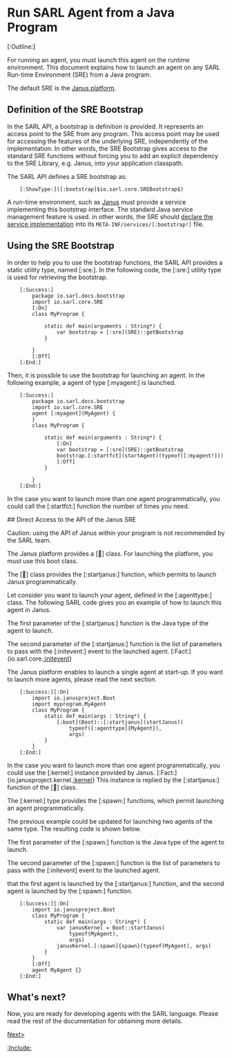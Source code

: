 # Run SARL Agent from a Java Program

[:Outline:]

For running an agent, you must launch this agent on the runtime environment.
This document explains how to launch an agent on any SARL Run-time Environment (SRE)
from a Java program.

The default SRE is the [Janus platform](http://www.janusproject.io). 


## Definition of the SRE Bootstrap

In the SARL API, a bootstrap is definition is provided.
It represents an access point to the SRE from any program.
This access point may be used for accessing the features of the underlying SRE,
independently of the implementation.
In other words, the SRE Bootstrap gives access to the standard SRE functions without
forcing you to add an explicit dependency to the SRE Library, e.g. Janus, into your
application classpath.

The SARL API defines a SRE bootstrap as:

		[:ShowType:]([:bootstrap]$io.sarl.core.SREBootstrap$)


A run-time environment, such as [Janus](http://www.janusproject.io) must provide a service implementing this bootstrap interface.
The standard Java service management feature is used. in other words, the SRE should
[declare the service implementation](https://docs.oracle.com/javase/8/docs/api/java/util/ServiceLoader.html) into
its `META-INF/services/[:bootstrap!]` file.


## Using the SRE Bootstrap

In order to help you to use the bootstrap functions, the SARL API provides a static utility type, named [:sre:].
In the following code, the [:sre:] utility type is used for retrieving the bootstrap.
 
		[:Success:]
			package io.sarl.docs.bootstrap
			import io.sarl.core.SRE
			[:On]
			class MyProgram {
			
				static def main(arguments : String*) {
					var bootstrap = [:sre](SRE)::getBootstrap
				}
			
			}
			[:Off]
		[:End:]

Then, it is possible to use the bootstrap for launching an agent. In the following example, a agent of type
[:myagent:] is launched.

		[:Success:]
			package io.sarl.docs.bootstrap
			import io.sarl.core.SRE
			agent [:myagent](MyAgent) {
			}
			class MyProgram {
			
				static def main(arguments : String*) {
					[:On]
					var bootstrap = [:sre](SRE)::getBootstrap
					bootstrap.[:startfct](startAgent)(typeof([:myagent!]))
					[:Off]
				}
			
			}
		[:End:]

In the case you want to launch more than one agent programmatically,
you could call the [:startfct:] function the number of times you need.


## Direct Access to the API of the Janus SRE


Caution: using the API of Janus within your program is not recommended by the SARL team.



The Janus platform provides a [:boot:] class. For launching the platform, you must use this boot class.

The [:boot:] class provides the [:startjanus:] function, which permits to launch Janus programmatically.


Let consider you want to launch your agent, defined in the [:agenttype:] class.
The following SARL code gives you an example of how to launch this agent in Janus.

The first parameter of the [:startjanus:] function is the Java type of the agent
to launch.

The second parameter of the [:startjanus:] function is the list of parameters to
pass with the [:initevent:] event to the launched agent.
[:Fact:]{io.sarl.core.[:initevent](Initialize)}


<importantnode>The Janus platform enables to launch a single agent at start-up.
If you want to launch more agents, please read the next section.</importantnote>

		[:Success:][:On]
			import io.janusproject.Boot
			import myprogram.MyAgent
			class MyProgram {
			 	static def main(args : String*) {
					[:boot](Boot)::[:startjanus](startJanus)(
						typeof([:agenttype]{MyAgent}),
						args)
				}
			}
		[:End:]


In  the case you want to launch more than one agent programmatically,
you could use the [:kernel:] instance provided by Janus.
[:Fact:]{io.janusproject.kernel.[:kernel](Kernel)}
This instance is replied by the [:startjanus:] function of the [:boot:] class.

The [:kernel:] type provides the [:spawn:] functions, which permit launching
an agent programmatically.

The previous example could be updated for launching two agents of the same type.
The resulting code is shown below.

The first parameter of the [:spawn:] function is the Java type of the agent to launch.

The second parameter of the [:spawn:] function is the list of parameters to
pass with the [:initevent] event to the launched agent.

<important>that the first agent is launched by the [:startjanus:] function, and the 
second agent is launched by the [:spawn:] function.</important>


		[:Success:][:On]
			import io.janusproject.Boot
			class MyProgram {
				static def main(args : String*) {
					var janusKernel = Boot::startJanus(
						typeof(MyAgent),
						args)
					janusKernel.[:spawn]{spawn}(typeof(MyAgent), args)
				}
			}
			[:Off]
			agent MyAgent {}
		[:End:]


## What's next?

Now, you are ready for developing agents with the SARL language.
Please read the rest of the documentation for obtaining more details.

[Next>](../index.md)


[:Include:](../legal.inc)

